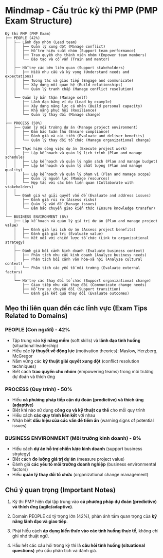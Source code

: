 # Mindmap - Cấu trúc kỳ thi PMP (PMP Exam Structure)

```
Kỳ thi PMP (PMP Exam)
├── PEOPLE (42%)
│   ├── Lãnh đạo nhóm (Lead team)
│   │   ├── Quản lý xung đột (Manage conflict)
│   │   ├── Hỗ trợ hiệu suất nhóm (Support team performance)
│   │   ├── Trao quyền cho thành viên nhóm (Empower team members)
│   │   └── Đào tạo và cố vấn (Train and mentor)
│   │
│   ├── Hỗ trợ các bên liên quan (Support stakeholders)
│   │   ├── Hiểu nhu cầu và kỳ vọng (Understand needs and expectations)
│   │   ├── Tương tác và giao tiếp (Engage and communicate)
│   │   ├── Xây dựng mối quan hệ (Build relationships)
│   │   └── Quản lý tranh chấp (Manage conflict resolution)
│   │
│   └── Quản lý bản thân (Manage self)
│       ├── Lãnh đạo bằng ví dụ (Lead by example)
│       ├── Xây dựng năng lực cá nhân (Build personal capacity)
│       ├── Khả năng phục hồi (Resilience)
│       └── Quản lý thay đổi (Manage change)
│
├── PROCESS (50%)
│   ├── Quản lý môi trường dự án (Manage project environment)
│   │   ├── Đảm bảo tuân thủ (Ensure compliance)
│   │   ├── Đánh giá và cải tiến (Evaluate and deliver benefits)
│   │   └── Quản lý thay đổi tổ chức (Manage organizational change)
│   │
│   ├── Thực hiện công việc dự án (Execute project work)
│   │   ├── Lập kế hoạch và quản lý lịch trình (Plan and manage schedule)
│   │   ├── Lập kế hoạch và quản lý ngân sách (Plan and manage budget)
│   │   ├── Lập kế hoạch và quản lý chất lượng (Plan and manage quality)
│   │   ├── Lập kế hoạch và quản lý phạm vi (Plan and manage scope)
│   │   ├── Quản lý nguồn lực (Manage resources)
│   │   └── Hợp tác với các bên liên quan (Collaborate with stakeholders)
│   │
│   └── Đánh giá và giải quyết vấn đề (Evaluate and address issues)
│       ├── Đánh giá rủi ro (Assess risks)
│       ├── Quản lý vấn đề (Manage issues)
│       └── Đảm bảo chuyển giao kiến thức (Ensure knowledge transfer)
│
└── BUSINESS ENVIRONMENT (8%)
    ├── Lập kế hoạch và quản lý giá trị dự án (Plan and manage project value)
    │   ├── Đánh giá lợi ích dự án (Assess project benefits)
    │   ├── Đánh giá giá trị (Evaluate value)
    │   └── Kết nối với chiến lược tổ chức (Link to organizational strategy)
    │
    ├── Đánh giá bối cảnh kinh doanh (Evaluate business context)
    │   ├── Phân tích nhu cầu kinh doanh (Analyze business needs)
    │   ├── Phân tích bối cảnh văn hóa-xã hội (Analyze cultural context)
    │   └── Phân tích các yếu tố môi trường (Evaluate external factors)
    │
    └── Hỗ trợ các thay đổi tổ chức (Support organizational change)
        ├── Giao tiếp nhu cầu thay đổi (Communicate change needs)
        ├── Hỗ trợ sự chuyển đổi (Support transition)
        └── Đánh giá kết quả thay đổi (Evaluate outcomes)
```

## Mẹo thi liên quan đến các lĩnh vực (Exam Tips Related to Domains)

### PEOPLE (Con người) - 42%
- Tập trung vào **kỹ năng mềm** (soft skills) và **lãnh đạo tình huống** (situational leadership)
- Hiểu các **lý thuyết về động lực** (motivation theories): Maslow, Herzberg, McGregor
- Nắm vững các **kỹ thuật giải quyết xung đột** (conflict resolution techniques)
- Biết cách **trao quyền cho nhóm** (empowering teams) trong môi trường dự đoán và thích ứng

### PROCESS (Quy trình) - 50%
- Hiểu **cả phương pháp tiếp cận dự đoán (predictive) và thích ứng (adaptive)**
- Biết khi nào sử dụng **công cụ và kỹ thuật cụ thể** cho mỗi quy trình
- Hiểu cách **các quy trình liên kết** với nhau
- Nhận biết **dấu hiệu của các vấn đề tiềm ẩn** (warning signs of potential issues)

### BUSINESS ENVIRONMENT (Môi trường kinh doanh) - 8%
- Hiểu cách **dự án hỗ trợ chiến lược kinh doanh** (support business strategy)
- Biết cách **đo lường giá trị dự án** (measure project value)
- Đánh giá **các yếu tố môi trường doanh nghiệp** (business environmental factors)
- Hiểu **quản lý thay đổi tổ chức** (organizational change management)

## Chú ý quan trọng (Important Notes)

1. Kỳ thi PMP hiện đại tập trung vào **cả phương pháp dự đoán (predictive) và thích ứng (agile/adaptive)**.

2. Domain PEOPLE có tỷ trọng lớn (42%), phản ánh tầm quan trọng của **kỹ năng lãnh đạo và giao tiếp**.

3. Phải hiểu cách **áp dụng kiến thức vào các tình huống thực tế**, không chỉ ghi nhớ thuật ngữ.

4. Hầu hết các câu hỏi trong kỳ thi là **câu hỏi tình huống (situational questions)** yêu cầu phân tích và đánh giá. 